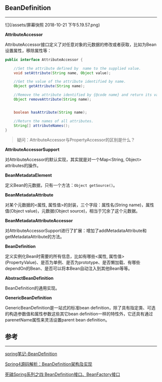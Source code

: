## BeanDefinition

---

![](/assets/屏幕快照 2018-10-21 下午5.19.57.png)

**AttributeAccessor**

AttributeAccessor接口定义了对任意对象的元数据的修改或者获取，比如为Bean设置属性，移除属性等：

```java
public interface AttributeAccessor {

    //Set the attribute defined by  name to the supplied value.
    void setAttribute(String name, Object value);

    //Get the value of the attribute identified by name.
    Object getAttribute(String name);

    //Remove the attribute identified by {@code name} and return its value.
    Object removeAttribute(String name);


    boolean hasAttribute(String name);

    //Return the names of all attributes.
    String[] attributeNames();
}
```

> 疑问：AttributeAccessor与PropertyAccessor的区别是什么？

**AttributeAccessorSupport**

 对AttributeAccessor的默认实现，其实就是对一个Map&lt;String, Object&gt; attributes的操作。

**BeanMetadataElement**

定义Bean的元数据，只有一个方法：`Object getSource()`。

**BeanMetadataAttribute**

对某个元数据的&lt;属性, 属性值&gt;的封装，三个字段：属性名\(String name\)，属性值\(Object value\)，元数据\(Object source\)，相当于冗余了这个元数据。

**BeanMetadataAttributeAccessor**

对AttributeAccessorSupport进行了扩展：增加了addMetadataAttribute和getMetadataAttribute的方法。

**BeanDefinition**

定义实例化Bean时需要的所有信息，比如有哪些&lt;属性, 属性值&gt;\(PropertyValue\)、是否为单例、是否为prototype、是否懒加载、有哪些dependOn的Bean、是否可以将本Bean自动注入到其他Bean等等。

**AbstractBeanDefinition**

 BeanDefinition的通用实现。

**GenericBeanDefinition**

GenericBeanDefinition是一站式的标准bean definition，除了具有指定类、可选的构造参数值和属性参数这些其它bean definition一样的特性外，它还具有通过parenetName属性来灵活设置parent bean definition。 

 

 

## 参考

---

[ spring笔记-BeanDefinition](https://www.jianshu.com/p/a6a03d94d6f7)

[Spring4源码解析：BeanDefinition架构及实现](https://www.cnblogs.com/ninth/p/6404317.html)

[死磕Spring系列之四 BeanDefinition接口、BeanFactory接口    
](http://blog.51cto.com/dba10g/1728512)

 


